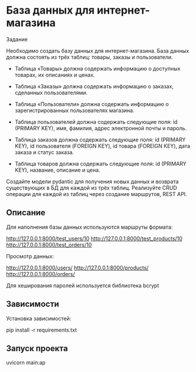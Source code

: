 # База данных для интернет-магазина

Задание

Необходимо создать базу данных для интернет-магазина. База данных должна состоять из трёх таблиц: товары, заказы и пользователи.
- Таблица «Товары» должна содержать информацию о доступных товарах, их описаниях и ценах.
- Таблица «Заказы» должна содержать информацию о заказах, сделанных пользователями.
- Таблица «Пользователи» должна содержать информацию о зарегистрированных пользователях магазина.

- Таблица пользователей должна содержать следующие поля: id (PRIMARY KEY), имя, фамилия, адрес электронной почты и пароль.
- Таблица заказов должна содержать следующие поля: id (PRIMARY KEY), id пользователя (FOREIGN KEY), id товара (FOREIGN KEY), дата заказа и статус заказа.
- Таблица товаров должна содержать следующие поля: id (PRIMARY KEY), название, описание и цена.

Создайте модели pydantic для получения новых данных и возврата существующих в БД для каждой из трёх таблиц.
Реализуйте CRUD операции для каждой из таблиц через создание маршрутов, REST API.


## Описание

Для наполнения базы данных используются маршруты формата:

http://127.0.0.1:8000/test_users/10
http://127.0.0.1:8000/test_products/10
http://127.0.0.1:8000/test_orders/10

Просмотр данных:

http://127.0.0.1:8000/users/
http://127.0.0.1:8000/products/
http://127.0.0.1:8000/orders/

Для хеширования паролей используется библиотека bcrypt


## Зависимости

Установка зависимостей:

pip install -r requirements.txt


## Запуск проекта

uvicorn main:ap

